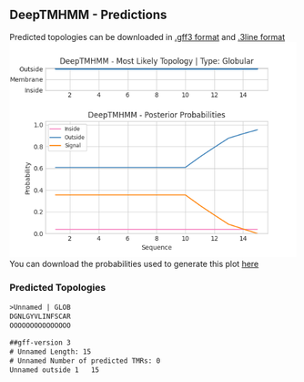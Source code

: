 ## DeepTMHMM - Predictions
Predicted topologies can be downloaded in [.gff3 format](TMRs.gff3) and [.3line format](predicted_topologies.3line)
![picture](plot.png)
You can download the probabilities used to generate this plot [here](Unnamed_probs.csv)
### Predicted Topologies
```
>Unnamed | GLOB
DGNLGYVLINFSCAR
OOOOOOOOOOOOOOO

```


```
##gff-version 3
# Unnamed Length: 15
# Unnamed Number of predicted TMRs: 0
Unnamed	outside	1	15				

```
